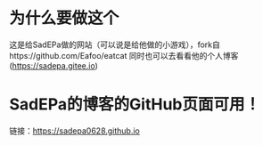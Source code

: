 # 为什么要做这个
这是给SadEPa做的网站（可以说是给他做的小游戏），fork自https://github.com/Eafoo/eatcat
同时也可以去看看他的个人博客(https://sadepa.gitee.io)
# SadEPa的博客的GitHub页面可用！
链接：https://sadepa0628.github.io
